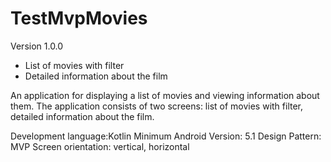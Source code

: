 # TestMvpMovies
Version 1.0.0
* List of movies with filter
* Detailed information about the film


An application for displaying a list of movies and viewing information about them.
The application consists of two screens:
list of movies with filter,
detailed information about the film.

Development language:Kotlin
Minimum Android Version: 5.1
Design Pattern: MVP
Screen orientation: vertical, horizontal
